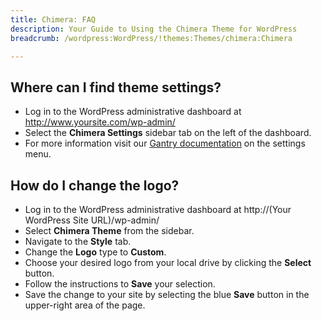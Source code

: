 ```yaml
---
title: Chimera: FAQ
description: Your Guide to Using the Chimera Theme for WordPress
breadcrumb: /wordpress:WordPress/!themes:Themes/chimera:Chimera

---
```


Where can I find theme settings?
-----
* Log in to the WordPress administrative dashboard at http://www.yoursite.com/wp-admin/
* Select the **Chimera Settings** sidebar tab on the left of the dashboard.
* For more information visit our [Gantry documentation](http://gantry-framework.org/documentation/wordpress/configure/) on the settings menu.

How do I change the logo?
-----

* Log in to the WordPress administrative dashboard at http://(Your WordPress Site URL)/wp-admin/
* Select **Chimera Theme** from the sidebar.
* Navigate to the **Style** tab.
* Change the **Logo** type to **Custom**.
* Choose your desired logo from your local drive by clicking the **Select** button.
* Follow the instructions to **Save** your selection.
* Save the change to your site by selecting the blue **Save** button in the upper-right area of the page.

[gantry]: http://gantry-framework.org/documentation/wordpress/configure/